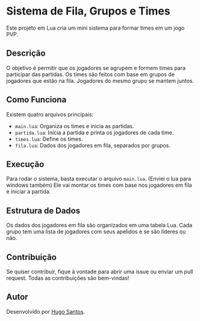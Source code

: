 # Sistema de Fila, Grupos e Times

Este projeto em Lua cria um mini sistema para formar times em um jogo PVP.

## Descrição

O objetivo é permitir que os jogadores se agrupem e formem times para participar das partidas.
Os times são feitos com base em grupos de jogadores que estão na fila.
Jogadores do mesmo grupo se mantem juntos.

## Como Funciona

Existem quatro arquivos principais:

- `main.lua`: Organiza os times e inicia as partidas.
- `partida.lua`: Inicia a partida e printa os jogadores de cada time.
- `times.lua`: Define os times.
- `fila.lua`: Dados dos jogadores em fila, separados por grupos.

## Execução

Para rodar o sistema, basta executar o arquivo `main.lua`. (Enviei o lua para windows também) Ele vai montar os times com base nos jogadores em fila e iniciar a partida.

## Estrutura de Dados

Os dados dos jogadores em fila são organizados em uma tabela Lua.
Cada grupo tem uma lista de jogadores com seus apelidos e se são líderes ou não.

## Contribuição

Se quiser contribuir, fique à vontade para abrir uma issue ou enviar um pull request. Todas as contribuições são bem-vindas!

## Autor

Desenvolvido por [Hugo Santos](https://hugosantos.lol).

